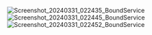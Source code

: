 ![Screenshot_20240331_022435_BoundService](https://github.com/predator313/BoundService/assets/81215038/9724586e-3fb2-4011-ba7b-418f0e9d446d)
![Screenshot_20240331_022445_BoundService](https://github.com/predator313/BoundService/assets/81215038/2e9bee49-8c25-43ac-9662-8566e426d3d3)
![Screenshot_20240331_022452_BoundService](https://github.com/predator313/BoundService/assets/81215038/abd933f7-6938-43a6-b887-c3a093a26ac2)



